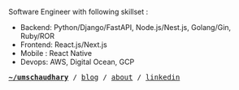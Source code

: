 Software Engineer with following skillset : 
- Backend: Python/Django/FastAPI, Node.js/Nest.js, Golang/Gin, Ruby/ROR
- Frontend: React.js/Next.js
- Mobile : React Native
- Devops: AWS, Digital Ocean, GCP

<pre><strong><a target="_blank" href="https://uchaudhary.com.np">~/umschaudhary</a></strong> / <a target="_blank" href="https://uchaudhary.com.np/blog">blog</a> / <a target="_blank" href="https://uchaudhary.com.np/about">about</a> / <a target="_blank" href="https://linkedin.com/in/umschaudhary">linkedin</a>

